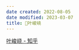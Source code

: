 ```yaml
---
date created: 2022-08-05
date modified: 2023-03-07
title: 🧑叶峻峣
---
```


[叶峻峣 - 知乎](https://www.zhihu.com/people/L.M.Sherlock)
